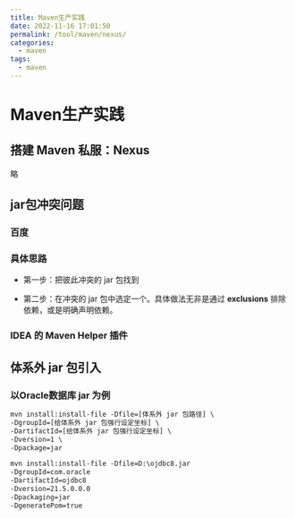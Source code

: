 ```yaml
---
title: Maven生产实践
date: 2022-11-16 17:01:50
permalink: /tool/maven/nexus/
categories:
  - maven
tags:
  - maven
---
```


# Maven生产实践

## 搭建 Maven 私服：Nexus

略

## jar包冲突问题

### 百度

### 具体思路

- 第一步：把彼此冲突的 jar 包找到

- 第二步：在冲突的 jar 包中选定一个。具体做法无非是通过 **exclusions** 排除依赖，或是明确声明依赖。

### IDEA 的 Maven Helper 插件

## 体系外 jar 包引入

### 以Oracle数据库 jar 为例

```xml
mvn install:install-file -Dfile=[体系外 jar 包路径] \
-DgroupId=[给体系外 jar 包强行设定坐标] \
-DartifactId=[给体系外 jar 包强行设定坐标] \
-Dversion=1 \
-Dpackage=jar
```

```xml
mvn install:install-file -Dfile=D:\ojdbc8.jar 
-DgroupId=com.oracle 
-DartifactId=ojdbc8 
-Dversion=21.5.0.0.0 
-Dpackaging=jar 
-DgeneratePom=true 
```

